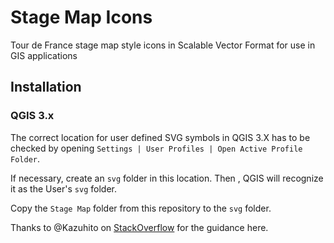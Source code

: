 # Stage Map Icons

Tour de France stage map style icons in Scalable Vector Format for use in GIS applications

## Installation

### QGIS 3.x
The correct location for user defined SVG symbols in QGIS 3.X has to be checked by opening `Settings | User Profiles | Open Active Profile Folder`.

If necessary, create an `svg` folder in this location. Then , QGIS will recognize it as the User's `svg` folder.

Copy the `Stage Map` folder from this repository to the `svg` folder.

Thanks to @Kazuhito on [StackOverflow](https://gis.stackexchange.com/questions/137855/importing-svg-symbols-into-qgis) for the guidance here.